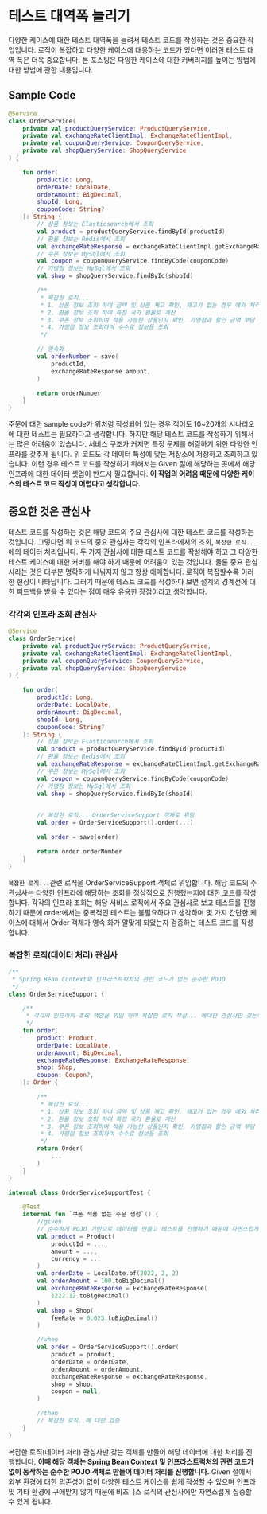 # 테스트 대역폭 늘리기

다양한 케이스에 대한 테스트 대역폭을 늘려서 테스트 코드를 작성하는 것은 중요한 작업입니다. 로직이 복잡하고 다양한 케이스에 대응하는 코드가 있다면 이러한 테스트 대역 폭은 더욱 중요합니다. 본 포스팅은 다양한 케이스에 대한 커버리지를 높이는 방법에 대한 방법에 관한 내용입니다.

## Sample Code

```kotlin
@Service
class OrderService(
    private val productQueryService: ProductQueryService,
    private val exchangeRateClientImpl: ExchangeRateClientImpl,
    private val couponQueryService: CouponQueryService,
    private val shopQueryService: ShopQueryService
) {

    fun order(
        productId: Long,
        orderDate: LocalDate,
        orderAmount: BigDecimal,
        shopId: Long,
        couponCode: String?
    ): String {
        // 상품 정보는 Elasticsearch에서 조회 
        val product = productQueryService.findById(productId)
        // 환율 정보는 Redis에서 조회 
        val exchangeRateResponse = exchangeRateClientImpl.getExchangeRate(orderDate, "USD", "KRW")
        // 쿠폰 정보는 MySql에서 조회
        val coupon = couponQueryService.findByCode(couponCode)
        // 가맹점 정보는 MySql에서 조회
        val shop = shopQueryService.findById(shopId)

        /**
         * 복잡한 로직...
         * 1. 상품 정보 조회 하여 금액 및 상품 재고 확인, 재고가 없는 경우 예외 처리 등등
         * 2. 환율 정보 조회 하여 특정 국가 환율로 계산
         * 3. 쿠폰 정보 조회하여 적용 가능한 상품인지 확인, 가맹점과 할인 금액 부담 비율 등등 계산
         * 4. 가맹점 정보 조회하여 수수료 정보등 조회
         */

        // 영속화
        val orderNumber = save(
            productId,
            exchangeRateResponse.amount,
        )

        return orderNumber
    }
}
```
주문에 대한 sample code가 위처럼 작성되어 있는 경우 적어도 10~20개의 시나리오에 대한 테스트는 필요하다고 생각합니다. 하지만 해당 테스트 코드를 작성하기 위해서는 많은 어려움이 있습니다. 서비스 구조가 커지면 특정 문제를 해결하기 위한 다양한 인프라를 갖추게 됩니다. 위 코드도 각 데이터 특성에 맞는 저장소에 저장하고 조회하고 있습니다. 이런 경우 테스트 코드를 작성하기 위해서는 Given 절에 해당하는 곳에서 해당 인프라에 대한 데이터 셋업이 반드시 필요합니다. **이 작업의 어려움 때문에 다양한 케이스의 테스트 코드 작성이 어렵다고 생각합니다.**


## 중요한 것은 관심사

테스트 코드를 작성하는 것은 해당 코드의 주요 관심사에 대한 테스트 코드를 작성하는 것입니다. 그렇다면 위 코드의 중요 관심사는 각각의 인프라에서의 조회, `복잡한 로직...`에의 데이터 처리입니다. 두 가지 관심사에 대한 테스트 코드를 작성해야 하고 그 다양한 테스트 케이스에 대한 커버를 해야 하기 때문에 어려움이 있는 것입니다. 물론 중요 관심사라는 것은 대부분 명확하게 나눠지지 않고 항상 애매합니다. 로직이 복잡할수록 이러한 현상이 나타납니다. 그러기 때문에 테스트 코드를 작성하다 보면 설계의 경계선에 대한 피드백을 받을 수 있다는 점이 매우 유용한 장점이라고 생각합니다.


### 각각의 인프라 조회 관심사

```kotlin
@Service
class OrderService(
    private val productQueryService: ProductQueryService,
    private val exchangeRateClientImpl: ExchangeRateClientImpl,
    private val couponQueryService: CouponQueryService,
    private val shopQueryService: ShopQueryService
) {

    fun order(
        productId: Long,
        orderDate: LocalDate,
        orderAmount: BigDecimal,
        shopId: Long,
        couponCode: String?
    ): String {
        // 상품 정보는 Elasticsearch에서 조회
        val product = productQueryService.findById(productId)
        // 환율 정보는 Redis에서 조회
        val exchangeRateResponse = exchangeRateClientImpl.getExchangeRate(orderDate, "USD", "KRW")
        // 쿠폰 정보는 MySql에서 조회
        val coupon = couponQueryService.findByCode(couponCode)
        // 가맹점 정보는 MySql에서 조회
        val shop = shopQueryService.findById(shopId)
        

        // 복잡한 로직... OrderServiceSupport 객체로 위임
        val order = OrderServiceSupport().order(...)

        val order = save(order)

        return order.orderNumber
    }
}
```

`복잡한 로직...`관련 로직을 OrderServiceSupport 객체로 위임합니다. 해당 코드의 주관심사는 다양한 인프라에 해당하는 조회를 정상적으로 진행했는지에 대한 코드를 작성합니다. 각각의 인프라 조회는 해당 서비스 로직에서 주요 관심사로 보고 테스트를 진행하기 때문에 order에서는 중복적인 테스트는 불필요하다고 생각하며 몇 가지 간단한 케이스에 대해서 Order 객체가 영속 화가 알맞게 되었는지 검증하는 테스트 코드를 작성합니다. 

### 복잡한 로직(데이터 처리) 관심사

```kotlin
/**
 * Spring Bean Context와 인프라스트럭처의 관련 코드가 없는 순수한 POJO
 */
class OrderServiceSupport {

    /**
     * 각각의 인프라의 조회 책임을 위임 하여 복잡한 로직 작성... 에대한 관심사만 갖는다.
     */
    fun order(
        product: Product,
        orderDate: LocalDate,
        orderAmount: BigDecimal,
        exchangeRateResponse: ExchangeRateResponse,
        shop: Shop,
        coupon: Coupon?,
    ): Order {

        /**
         * 복잡한 로직...
         * 1. 상품 정보 조회 하여 금액 및 상품 재고 확인, 재고가 없는 경우 예외 처리 등등
         * 2. 환율 정보 조회 하여 특정 국가 환율로 계산
         * 3. 쿠폰 정보 조회하여 적용 가능한 상품인지 확인, 가맹점과 할인 금액 부담 비율 등등 계산
         * 4. 가맹점 정보 조회하여 수수료 정보등 조회
         */
        return Order(
            ...
        )
    }
}

internal class OrderServiceSupportTest {

    @Test
    internal fun `쿠폰 적용 없는 주문 생성`() {
        //given
        // 순수하게 POJO 기반으로 데이터를 만들고 테스트를 진행하기 때문에 자연스럽게 비즈니스 로직에만 집중 할 수 있습니다.
        val product = Product(
            productId = ...,
            amount = ...,
            currency = ...
        )
        val orderDate = LocalDate.of(2022, 2, 2)
        val orderAmount = 100.toBigDecimal()
        val exchangeRateResponse = ExchangeRateResponse(
            1222.12.toBigDecimal()
        )
        val shop = Shop(
            feeRate = 0.023.toBigDecimal()
        )

        //when
        val order = OrderServiceSupport().order(
            product = product,
            orderDate = orderDate,
            orderAmount = orderAmount,
            exchangeRateResponse = exchangeRateResponse,
            shop = shop,
            coupon = null,
        )

        //then
        // 복잡한 로직..에 대한 검증
    }
}
```
복잡한 로직(데이터 처리) 관심사만 갖는 객체를 만들어 해당 데이터에 대한 처리를 진행합니다. **이때 해당 객체는 Spring Bean Context 및 인프라스트럭처의 관련 코드가 없이 동작하는 순수한 POJO 객체로 만들어 데이터 처리를 진행합니다.** Given 절에서 외부 환경에 대한 의존성이 없이 다양한 테스트 케이스를 쉽게 작성할 수 있으며 인프라 및 기타 환경에 구애받지 않기 때문에 비즈니스 로직의 관심사에만 자연스럽게 집중할 수 있게 됩니다.
 